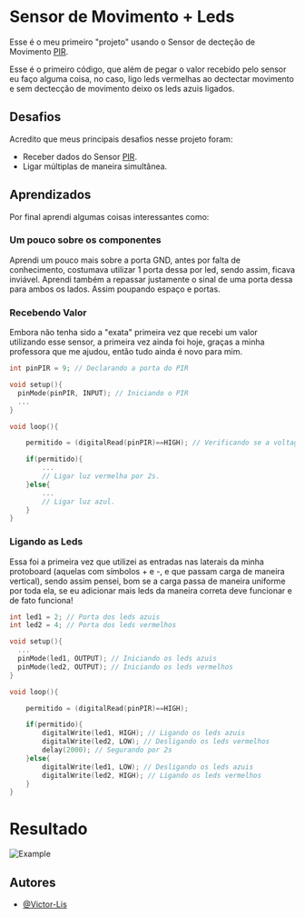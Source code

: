 
# Sensor de Movimento + Leds

Esse é o meu primeiro "projeto" usando o Sensor de decteção de Movimento [PIR](https://blogmasterwalkershop.com.br/arduino/como-usar-com-arduino-sensor-pir-detector-de-movimento). 

Esse é o primeiro código, que além de pegar o valor recebido pelo sensor eu faço alguma coisa, no caso, ligo leds vermelhas ao dectectar movimento e sem dectecção de movimento deixo os leds azuis ligados.



## Desafios

Acredito que meus principais desafios nesse projeto foram:
- Receber dados do Sensor [PIR](https://blogmasterwalkershop.com.br/arduino/como-usar-com-arduino-sensor-pir-detector-de-movimento). 
- Ligar múltiplas de maneira simultânea.
## Aprendizados

Por final aprendi algumas coisas interessantes como: 

### Um pouco sobre os componentes

Aprendi um pouco mais sobre a porta GND, antes por falta de conhecimento, costumava utilizar 1 porta dessa por led, sendo assim, ficava inviável.
Aprendi também a repassar justamente o sinal de uma porta dessa para ambos os lados. Assim poupando espaço e portas.

### Recebendo Valor
Embora não tenha sido a "exata" primeira vez que recebi um valor utilizando esse sensor, a primeira vez ainda foi hoje, graças a minha professora que me ajudou, então tudo ainda é novo para mim.
```c++
int pinPIR = 9; // Declarando a porta do PIR

void setup(){
  pinMode(pinPIR, INPUT); // Iniciando o PIR 
  ...
}

void loop(){  

    permitido = (digitalRead(pinPIR)==HIGH); // Verificando se a voltagem é HIGH, ou seja, se detectou sinal.

    if(permitido){
        ...
        // Ligar luz vermelha por 2s. 
    }else{
        ...
        // Ligar luz azul.
    }
}
```

### Ligando as Leds
Essa foi a primeira vez que utilizei as entradas nas laterais da minha protoboard (aquelas com símbolos + e -, e que passam carga de maneira vertical), sendo assim pensei, bom se a carga passa de maneira uniforme por toda ela, se eu adicionar mais leds da maneira correta deve funcionar e de fato funciona!
```c++
int led1 = 2; // Porta dos leds azuis
int led2 = 4; // Porta dos leds vermelhos

void setup(){
  ...
  pinMode(led1, OUTPUT); // Iniciando os leds azuis
  pinMode(led2, OUTPUT); // Iniciando os leds vermelhos
}

void loop(){  

    permitido = (digitalRead(pinPIR)==HIGH);

    if(permitido){
        digitalWrite(led1, HIGH); // Ligando os leds azuis
        digitalWrite(led2, LOW); // Desligando os leds vermelhos
        delay(2000); // Segurando por 2s
    }else{
        digitalWrite(led1, LOW); // Desligando os leds azuis
        digitalWrite(led2, HIGH); // Ligando os leds vermelhos
    }
}
```
# Resultado

![Example](https://youtube.com/shorts/VIrYTjTcueA?feature=share)
## Autores

- [@Victor-Lis](https://github.com/Victor-Lis)

